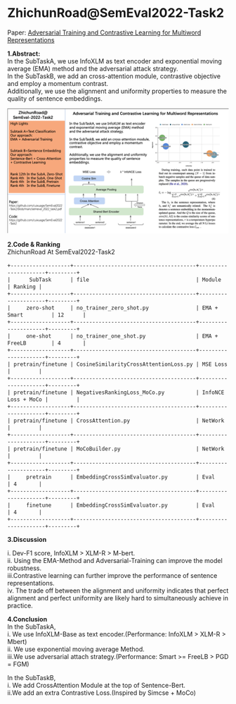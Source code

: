 # ZhichunRoad@SemEval2022-Task2   

Paper: [Adversarial Training and Contrastive Learning for Multiword Representations](https://aclanthology.org/2022.semeval-1.24/)    
  
**1.Abstract:**      
In the SubTaskA, we use InfoXLM as text encoder and exponential moving average (EMA) method and the adversarial attack strategy.    
In the SubTaskB, we add an cross-attention module, contrastive objective and employ a momentum contrast.    
Additionally, we use the alignment and uniformity properties to measure the quality of sentence embeddings.    
  
![](./paper/poster.png)
  

**2.Code & Ranking**     
ZhichunRoad At SemEval2022-Task2    
```
+-------------------+---------------------------------------+---------------------+---------+
|      SubTask      | file                                  | Module              | Ranking |
+-------------------+---------------------------------------+---------------------+---------+
|     zero-shot     | no_trainer_zero_shot.py               | EMA + Smart         | 12      |
+-------------------+---------------------------------------+---------------------+---------+
|     one-shot      | no_trainer_one_shot.py                | EMA + FreeLB        | 4       |
+-------------------+---------------------------------------+---------------------+---------+
| pretrain/finetune | CosineSimilarityCrossAttentionLoss.py | MSE Loss            |         |
+-------------------+---------------------------------------+---------------------+---------+
| pretrain/finetune | NegativesRankingLoss_MoCo.py          | InfoNCE Loss + MoCo |         |
+-------------------+---------------------------------------+---------------------+---------+
| pretrain/finetune | CrossAttention.py                     | NetWork             |         | 
+-------------------+---------------------------------------+---------------------+---------+
| pretrain/finetune | MoCoBuilder.py                        | NetWork             |         |
+-------------------+---------------------------------------+---------------------+---------+
|     pretrain      | EmbeddingCrossSimEvaluator.py         | Eval                | 4       |
+-------------------+---------------------------------------+---------------------+---------+
|     finetune      | EmbeddingCrossSimEvaluator.py         | Eval                | 4       |
+-------------------+---------------------------------------+---------------------+---------+
```

**3.Discussion**  
<!-- ![](./paper/model.jpg)  
![](./paper/AandU.jpg)  -->
  
i.  Dev-F1 score, InfoXLM > XLM-R > M-bert.       
ii. Using the EMA-Method and Adversarial-Training can improve the model robustness.    
iii.Contrastive learning can further improve the performance of sentence representations.   
iv. The trade off between the alignment and uniformity indicates that perfect alignment and perfect uniformity are likely hard to simultaneously achieve in practice.  
  
**4.Conclusion**  
In the SubTaskA,   
i.  We use InfoXLM-Base as text encoder.(Performance: InfoXLM > XLM-R > Mbert)   
ii. We use exponential moving average Method.  
iii.We use adversarial attach strategy.(Performance: Smart >= FreeLB > PGD = FGM)  
   
In the SubTaskB,  
i. We add CrossAttention Module at the top of Sentence-Bert.  
ii.We add an extra Contrastive Loss.(Inspired by Simcse + MoCo)   
